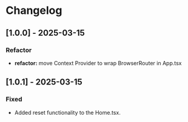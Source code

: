 # Changelog
## [1.0.0] - 2025-03-15
### Refactor
- **refactor:** move Context Provider to wrap BrowserRouter in App.tsx
## [1.0.1] - 2025-03-15
### Fixed
- Added reset functionality to the Home.tsx.
